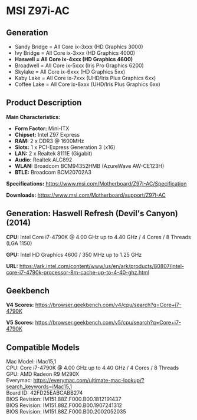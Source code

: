 # MSI Z97i-AC

## Generation
* Sandy Bridge = All Core ix-3xxx (HD Graphics 3000)
* Ivy Bridge = All Core ix-3xxx (HD Graphics 4000)
* **Haswell = All Core ix-4xxx (HD Graphics 4600)**
* Broadwell = All Core ix-5xxx (Iris Pro Graphics 6200)
* Skylake = All Core ix-6xxx (HD Graphics 5xx)
* Kaby Lake = All Core ix-7xxx (UHD/Iris Plus Graphics 6xx)
* Coffee Lake = All Core ix-8xxx (UHD/Iris Plus Graphics 6xx)

## Product Description
**Main Characteristics:**
* **Form Factor:** Mini-ITX
* **Chipset:** Intel Z97 Express
* **RAM:** 2 x DDR3 @ 1600MHz
* **Slots:** 1 x PCI-Express Generation 3 (x16)
* **LAN:** 2 x Realtek 8111E (Gigabit)
* **Audio:** Realtek ALC892
* **WLAN:** Broadcom BCM94352HMB (AzureWave AW-CE123H)
* **BTLE:** Broadcom BCM20702A3

**Specifications:** https://www.msi.com/Motherboard/Z97I-AC/Specification

**Downloads:** https://www.msi.com/Motherboard/support/Z97I-AC

## Generation: Haswell Refresh (Devil's Canyon) (2014)
**CPU:** Intel Core i7-4790K @ 4.00 GHz up to 4.40 GHz / 4 Cores / 8 Threads (LGA 1150)

**GPU:** Intel HD Graphics 4600 / 350 MHz up to 1.25 GHz

**URL:** https://ark.intel.com/content/www/us/en/ark/products/80807/intel-core-i7-4790k-processor-8m-cache-up-to-4-40-ghz.html

## Geekbench
**V4 Scores:** https://browser.geekbench.com/v4/cpu/search?q=Core+i7-4790K

**V5 Scores:** https://browser.geekbench.com/v5/cpu/search?q=Core+i7-4790K

## Compatible Models

Mac Model: iMac15,1<br/>
CPU: Core i7-4790K @ 4.00 GHz up to 4.40 GHz / 4 Cores / 8 Threads<br/>
GPU: AMD Radeon R9 M290X<br/>
Everymac: https://everymac.com/ultimate-mac-lookup/?search_keywords=iMac15,1<br/>
Board ID: 42FD25EABCABB274<br/>
BIOS Revision: IM151.88Z.F000.B00.1812191437<br/>
BIOS Revision: IM151.88Z.F000.B00.1907241312<br/>
BIOS Revision: IM151.88Z.F000.B00.2002052035<br/>
